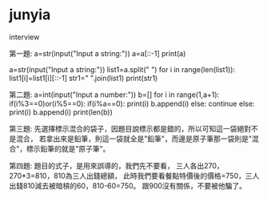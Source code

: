 # junyia
interview

第一題:
a=str(input("Input a string:"))
a=a[::-1]
print(a)

a=str(input("Input a string:"))
list1=a.split(" ")
for i in range(len(list1)):
    list1[i]=list1[i][::-1]
str1=" ".join(list1)
print(str1)


第二題:
a=int(input("Input a number:"))
b=[]
for i in range(1,a+1):
    if(i%3==0)or(i%5==0):
        if(i%a==0):
            print(i)
            b.append(i)
        else:
            continue
    else:
        print(i)
        b.append(i)
print(len(b))


第三題:
先選擇標示混合的袋子，因題目說標示都是錯的，所以可知這一袋絕對不是混合，
若拿出來是鉛筆，則這一袋就全是"鉛筆"，而邊是原子筆那一袋則是"混合"，標示鉛筆的就是"原子筆"。


第四題:
題目的式子，是用來誤導的，我們先不要看，
三人各出270，270*3=810，810為三人出錢總額，
此時我們要看餐點特價後的價格=750，三人出錢810減去被暗槓的60，810-60=750。
跟900沒有關係，不要被他騙了。
